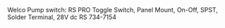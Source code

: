 Welco Pump switch:
RS PRO Toggle Switch, Panel Mount, On-Off, SPST, Solder Terminal, 28V dc
RS 734-7154
